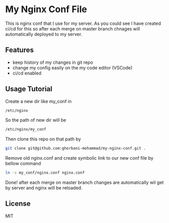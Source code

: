 # My Nginx Conf File


This is nginx conf that I use for my server. As you could see I have created ci/cd for this so after each merge on master branch chnages will automatically deployed to my server.


## Features

- keep history of my changes in git repo
- change my config easily on the my code editor (VSCode)
- ci/cd enabled

## Usage Tutorial

Create a new dir like my_conf in 
```sh
/etc/nginx 
```
So the path of new dir will be
```sh
/etc/nginx/my_conf
```
Then clone this repo on that path by
```sh
git clone git@github.com:ghorbani-mohammad/my-nginx-conf.git .
```
Remove old nginx.conf and create symbolic link to our new conf file by bellow command
```sh
ln -s my_conf/nginx.conf nginx.conf
```
Done! after each merge on master branch changes are automatically wil get by server and nginx will be reloaded.

## License

MIT

